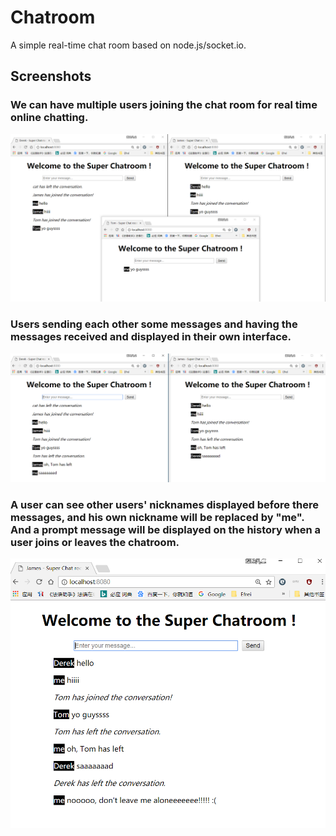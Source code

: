 # Chatroom
A simple real-time chat room based on node.js/socket.io.


## Screenshots
### We can have multiple users joining the chat room for real time online chatting.
![Screenshot](screenshot/1.png)


### Users sending each other some messages and having the messages received and displayed in their own interface.
![Screenshot](screenshot/2.png)


### A user can see other users' nicknames displayed before there messages, and his own nickname will be replaced by "me". And a prompt message will be displayed on the history when a user joins or leaves the chatroom.
![Screenshot](screenshot/3.png)
